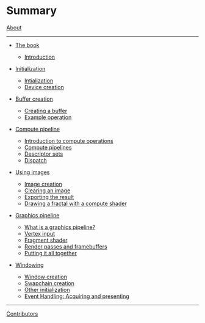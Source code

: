 # Summary

[About](about.md)

-----------

<!-- TODO: Do something about the draft chapters while keeping the numbering. --->

- [The book]()
  - [Introduction](01-introduction/01-introduction.md)

- [Initialization]()
  - [Intialization](02-initialization/01-initialization.md)
  - [Device creation](02-initialization/02-device-creation.md)

- [Buffer creation]()
  - [Creating a buffer](03-buffer-creation/01-buffer-creation.md)
  - [Example operation](03-buffer-creation/02-example-operation.md)

- [Compute pipeline]()
  - [Introduction to compute operations](04-compute-pipeline/01-compute-intro.md)
  - [Compute pipelines](04-compute-pipeline/02-compute-pipeline.md)
  - [Descriptor sets](04-compute-pipeline/03-descriptor-sets.md)
  - [Dispatch](04-compute-pipeline/04-dispatch.md)

- [Using images]()
  - [Image creation](05-images/01-image-creation.md)
  - [Clearing an image](05-images/02-image-clear.md)
  - [Exporting the result](05-images/03-image-export.md)
  - [Drawing a fractal with a compute shader](05-images/04-mandelbrot.md)

- [Graphics pipeline]()
  - [What is a graphics pipeline?](06-graphics-pipeline/01-introduction.md)
  - [Vertex input](06-graphics-pipeline/02-vertex-shader.md)
  - [Fragment shader](06-graphics-pipeline/03-fragment-shader.md)
  - [Render passes and framebuffers](06-graphics-pipeline/04-render-pass-framebuffer.md)
  - [Putting it all together](06-graphics-pipeline/05-pipeline-creation.md)
  
- [Windowing]()
  - [Window creation](07-windowing/01-introduction.md)
  - [Swapchain creation](07-windowing/02-swapchain-creation.md)
  - [Other initialization](07-windowing/03-other-initialization.md)
  - [Event Handling: Acquiring and presenting](07-windowing/04-event-handling.md)

-----------

[Contributors](contributors.md)
